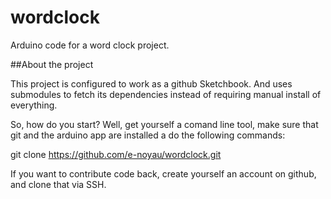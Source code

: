 # wordclock
Arduino code for a word clock project.

##About the project

This project is configured to work as a github Sketchbook. And uses submodules to fetch its dependencies instead of requiring manual install of everything.

So, how do you start? Well, get yourself a comand line tool, make sure that git
and the arduino app are installed a do the following commands:

git clone https://github.com/e-noyau/wordclock.git

If you want to contribute code back, create yourself an account on github, and clone that via SSH.


